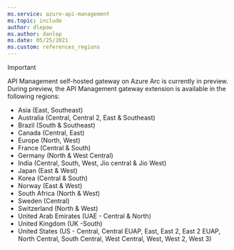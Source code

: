 ```yaml
---
ms.service: azure-api-management
ms.topic: include
author: dlepow
ms.author: danlep
ms.date: 05/25/2021
ms.custom: references_regions
---
```


> [!IMPORTANT]
> API Management self-hosted gateway on Azure Arc is currently in preview. During preview, the API Management gateway extension is available in the following regions:
> 
> - Asia (East, Southeast)
> - Australia (Central, Central 2, East & Southeast)
> - Brazil (South & Southeast)
> - Canada (Central, East)
> - Europe (North, West)
> - France (Central & South)
> - Germany (North & West Central)
> - India (Central, South, West, Jio central & Jio West)
> - Japan (East & West)
> - Korea (Central & South)
> - Norway (East & West)
> - South Africa (North & West)
> - Sweden (Central)
> - Switzerland (North & West)
> - United Arab Emirates (UAE - Central & North)
> - United Kingdom (UK -South)
> - United States (US - Central, Central EUAP, East, East 2, East 2 EUAP, North Central, South Central, West Central, West, West 2, West 3)